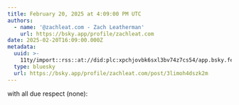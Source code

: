 ```yaml
---
title: February 20, 2025 at 4:09:00 PM UTC
authors:
  - name: '@zachleat.com - Zach Leatherman'
    url: https://bsky.app/profile/zachleat.com
date: 2025-02-20T16:09:00.000Z
metadata:
  uuid: >-
    11ty/import::rss::at://did:plc:xpchjovbk6sxl3bv74z7cs54/app.bsky.feed.post/3limoh4dszk2m
  type: bluesky
  url: https://bsky.app/profile/zachleat.com/post/3limoh4dszk2m
---
```

with all due respect (none):